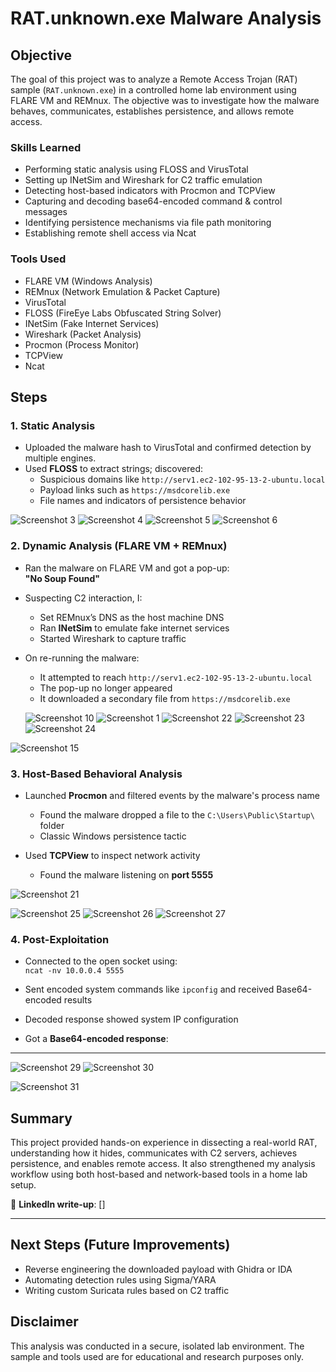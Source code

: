 # RAT.unknown.exe Malware Analysis

## Objective  
The goal of this project was to analyze a Remote Access Trojan (RAT) sample (`RAT.unknown.exe`) in a controlled home lab environment using FLARE VM and REMnux. The objective was to investigate how the malware behaves, communicates, establishes persistence, and allows remote access.

### Skills Learned
- Performing static analysis using FLOSS and VirusTotal
- Setting up INetSim and Wireshark for C2 traffic emulation
- Detecting host-based indicators with Procmon and TCPView
- Capturing and decoding base64-encoded command & control messages
- Identifying persistence mechanisms via file path monitoring
- Establishing remote shell access via Ncat

### Tools Used
- FLARE VM (Windows Analysis)
- REMnux (Network Emulation & Packet Capture)
- VirusTotal
- FLOSS (FireEye Labs Obfuscated String Solver)
- INetSim (Fake Internet Services)
- Wireshark (Packet Analysis)
- Procmon (Process Monitor)
- TCPView
- Ncat

## Steps

### 1. Static Analysis
- Uploaded the malware hash to VirusTotal and confirmed detection by multiple engines.  
- Used **FLOSS** to extract strings; discovered:
  - Suspicious domains like `http://serv1.ec2-102-95-13-2-ubuntu.local`
  - Payload links such as `https://msdcorelib.exe`
  - File names and indicators of persistence behavior
    
![Screenshot 3](https://github.com/user-attachments/assets/5b8160a8-0e55-403e-9c59-6bd7e2c4eb7b)
![Screenshot 4](https://github.com/user-attachments/assets/b3755657-eecd-4603-9b41-aa90aa465137)
![Screenshot 5](https://github.com/user-attachments/assets/9d005b67-744e-4113-8a87-48ddbcda36c0)
![Screenshot 6](https://github.com/user-attachments/assets/df05f405-477f-4f9b-8470-ee67118ab4f1)

### 2. Dynamic Analysis (FLARE VM + REMnux)
- Ran the malware on FLARE VM and got a pop-up:  
  **"No Soup Found"**

- Suspecting C2 interaction, I:
  - Set REMnux’s DNS as the host machine DNS
  - Ran **INetSim** to emulate fake internet services
  - Started Wireshark to capture traffic

- On re-running the malware:
  - It attempted to reach `http://serv1.ec2-102-95-13-2-ubuntu.local`
  - The pop-up no longer appeared
  - It downloaded a secondary file from `https://msdcorelib.exe`
 
  ![Screenshot 10](https://github.com/user-attachments/assets/52144d7c-da7c-4220-bbb1-6662309b6251)
![Screenshot 1](https://github.com/user-attachments/assets/9f50e4eb-1286-4479-9d2f-7675b66d435c)
![Screenshot 22](https://github.com/user-attachments/assets/ab293f50-752f-4f55-91c0-37eb56050828)
![Screenshot 23](https://github.com/user-attachments/assets/fb615128-5a2f-401b-98a9-3c8f238f4c14)
![Screenshot 24](https://github.com/user-attachments/assets/3196904a-659a-4b0b-881a-256a9c750968)

![Screenshot 15](https://github.com/user-attachments/assets/1009b1e9-5297-46b1-9fc0-82e4ba28ca06)

### 3. Host-Based Behavioral Analysis
- Launched **Procmon** and filtered events by the malware's process name
  - Found the malware dropped a file to the `C:\Users\Public\Startup\` folder
  - Classic Windows persistence tactic

- Used **TCPView** to inspect network activity
  - Found the malware listening on **port 5555**

![Screenshot 21](https://github.com/user-attachments/assets/40763b94-d5c5-4ac8-81c4-f8fbf9c70d59)

![Screenshot 25](https://github.com/user-attachments/assets/4aefe01e-4f4e-47cf-9b9b-ae2e75d6d2b1)
![Screenshot 26](https://github.com/user-attachments/assets/084ec00c-c482-418d-a638-51bf84836468)
![Screenshot 27](https://github.com/user-attachments/assets/3a56f451-a2fe-418e-aaa0-a445572298a7)

### 4. Post-Exploitation
- Connected to the open socket using:  
  `ncat -nv 10.0.0.4 5555`

- Sent encoded system commands like `ipconfig` and received Base64-encoded results
- Decoded response showed system IP configuration
- Got a **Base64-encoded response**:
---


  ![Screenshot 29](https://github.com/user-attachments/assets/3696b9e3-3c5b-4311-8b7a-93c9f7564f08)
![Screenshot 30](https://github.com/user-attachments/assets/11605554-6db1-45fb-b089-0afd7451c515)

![Screenshot 31](https://github.com/user-attachments/assets/cca7a02a-e831-4de7-979b-b138374d3a48)

## Summary  
This project provided hands-on experience in dissecting a real-world RAT, understanding how it hides, communicates with C2 servers, achieves persistence, and enables remote access. It also strengthened my analysis workflow using both host-based and network-based tools in a home lab setup.

📎 **LinkedIn write-up**: []  


---

## Next Steps (Future Improvements)
- Reverse engineering the downloaded payload with Ghidra or IDA
- Automating detection rules using Sigma/YARA
- Writing custom Suricata rules based on C2 traffic

## Disclaimer
This analysis was conducted in a secure, isolated lab environment. The sample and tools used are for educational and research purposes only.

